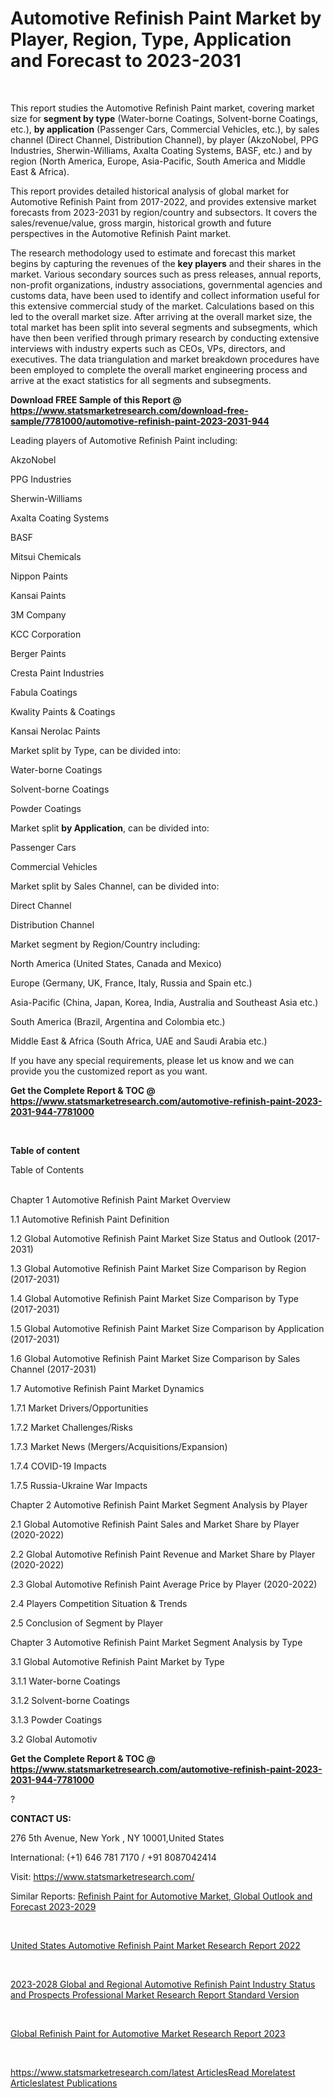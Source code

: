 <h1>Automotive Refinish Paint Market by Player, Region, Type, Application and Forecast to 2023-2031</h1><br/><p>This report studies the Automotive Refinish Paint market, covering market size for <strong>segment by type</strong> (Water-borne Coatings, Solvent-borne Coatings, etc.), <strong>by application</strong> (Passenger Cars, Commercial Vehicles, etc.), by sales channel (Direct Channel, Distribution Channel), by player (AkzoNobel, PPG Industries, Sherwin-Williams, Axalta Coating Systems, BASF, etc.) and by region (North America, Europe, Asia-Pacific, South America and Middle East & Africa).</p>
 
 
 
 <p>This report provides detailed historical analysis of global market for Automotive Refinish Paint from 2017-2022, and provides extensive market forecasts from 2023-2031 by region/country and subsectors. It covers the sales/revenue/value, gross margin, historical growth and future perspectives in the Automotive Refinish Paint market.</p>
 
 
 
 <p>The research methodology used to estimate and forecast this market begins by capturing the revenues of the <strong>key players</strong> and their shares in the market. Various secondary sources such as press releases, annual reports, non-profit organizations, industry associations, governmental agencies and customs data, have been used to identify and collect information useful for this extensive commercial study of the market. Calculations based on this led to the overall market size. After arriving at the overall market size, the total market has been split into several segments and subsegments, which have then been verified through primary research by conducting extensive interviews with industry experts such as CEOs, VPs, directors, and executives. The data triangulation and market breakdown procedures have been employed to complete the overall market engineering process and arrive at the exact statistics for all segments and subsegments.</p>
 
 
 
 <p><strong>Download FREE Sample of this Report @ <a href="https://www.statsmarketresearch.com/download-free-sample/7781000/automotive-refinish-paint-2023-2031-944">https://www.statsmarketresearch.com/download-free-sample/7781000/automotive-refinish-paint-2023-2031-944</a></strong></p>
 
 
 
 <p>Leading players of Automotive Refinish Paint including:</p>
 
 
 
 <p>AkzoNobel</p>
 
 
 
 <p>PPG Industries</p>
 
 
 
 <p>Sherwin-Williams</p>
 
 
 
 <p>Axalta Coating Systems</p>
 
 
 
 <p>BASF</p>
 
 
 
 <p>Mitsui Chemicals</p>
 
 
 
 <p>Nippon Paints</p>
 
 
 
 <p>Kansai Paints</p>
 
 
 
 <p>3M Company</p>
 
 
 
 <p>KCC Corporation</p>
 
 
 
 <p>Berger Paints</p>
 
 
 
 <p>Cresta Paint Industries</p>
 
 
 
 <p>Fabula Coatings</p>
 
 
 
 <p>Kwality Paints & Coatings</p>
 
 
 
 <p>Kansai Nerolac Paints</p>
 
 
 
 <p>Market split by Type, can be divided into:</p>
 
 
 
 <p>Water-borne Coatings</p>
 
 
 
 <p>Solvent-borne Coatings</p>
 
 
 
 <p>Powder Coatings</p>
 
 
 
 <p>Market split <strong>by Application</strong>, can be divided into:</p>
 
 
 
 <p>Passenger Cars</p>
 
 
 
 <p>Commercial Vehicles</p>
 
 
 
 <p>Market split by Sales Channel, can be divided into:</p>
 
 
 
 <p>Direct Channel</p>
 
 
 
 <p>Distribution Channel</p>
 
 
 
 <p>Market segment by Region/Country including:</p>
 
 
 
 <p>North America (United States, Canada and Mexico)</p>
 
 
 
 <p>Europe (Germany, UK, France, Italy, Russia and Spain etc.)</p>
 
 
 
 <p>Asia-Pacific (China, Japan, Korea, India, Australia and Southeast Asia etc.)</p>
 
 
 
 <p>South America (Brazil, Argentina and Colombia etc.)</p>
 
 
 
 <p>Middle East & Africa (South Africa, UAE and Saudi Arabia etc.)</p>
 
 
 
 <p>If you have any special requirements, please let us know and we can provide you the customized report as you want.</p>
 
 
 
 <div><b>Get the Complete Report & TOC @ <a href="https://www.statsmarketresearch.com/automotive-refinish-paint-2023-2031-944-7781000">https://www.statsmarketresearch.com/automotive-refinish-paint-2023-2031-944-7781000</a></b></div>
 
 
 
 <p><br />
 
 <b>Table of content</b></p>
 
 
 
 <p>Table of Contents<br />
 
 <br />
 
 Chapter 1 Automotive Refinish Paint Market Overview<br />
 
 1.1 Automotive Refinish Paint Definition<br />
 
 1.2 Global Automotive Refinish Paint Market Size Status and Outlook (2017-2031)<br />
 
 1.3 Global Automotive Refinish Paint Market Size Comparison by Region (2017-2031)<br />
 
 1.4 Global Automotive Refinish Paint Market Size Comparison by Type (2017-2031)<br />
 
 1.5 Global Automotive Refinish Paint Market Size Comparison by Application (2017-2031)<br />
 
 1.6 Global Automotive Refinish Paint Market Size Comparison by Sales Channel (2017-2031)<br />
 
 1.7 Automotive Refinish Paint Market Dynamics<br />
 
 1.7.1 Market Drivers/Opportunities<br />
 
 1.7.2 Market Challenges/Risks<br />
 
 1.7.3 Market News (Mergers/Acquisitions/Expansion)<br />
 
 1.7.4 COVID-19 Impacts<br />
 
 1.7.5 Russia-Ukraine War Impacts<br />
 
 Chapter 2 Automotive Refinish Paint Market Segment Analysis by Player<br />
 
 2.1 Global Automotive Refinish Paint Sales and Market Share by Player (2020-2022)<br />
 
 2.2 Global Automotive Refinish Paint Revenue and Market Share by Player (2020-2022)<br />
 
 2.3 Global Automotive Refinish Paint Average Price by Player (2020-2022)<br />
 
 2.4 Players Competition Situation & Trends<br />
 
 2.5 Conclusion of Segment by Player<br />
 
 Chapter 3 Automotive Refinish Paint Market Segment Analysis by Type<br />
 
 3.1 Global Automotive Refinish Paint Market by Type<br />
 
 3.1.1 Water-borne Coatings<br />
 
 3.1.2 Solvent-borne Coatings<br />
 
 3.1.3 Powder Coatings<br />
 
 3.2 Global Automotiv</p>
 
 
 
 <div><b>Get the Complete Report & TOC @ <a href="https://www.statsmarketresearch.com/automotive-refinish-paint-2023-2031-944-7781000">https://www.statsmarketresearch.com/automotive-refinish-paint-2023-2031-944-7781000</a></b></div>
 
 
 
 <p>? </p>
 
 
 
 <p><b>CONTACT US:</b><br />
 
 276 5th Avenue, New York , NY 10001,United States<br />
 
 International: (+1) 646 781 7170 / +91 8087042414<br />
 
 Visit: <a href="https://www.statsmarketresearch.com/">https://www.statsmarketresearch.com/</a><br />
 
 Similar Reports: <a href="https://www.statsmarketresearch.com/automotive-refinish-paint-2023-2031-944-7781000">Refinish Paint for Automotive Market, Global Outlook and Forecast 2023-2029</a><br />
 
 <br />
 
 <a href="https://www.statsmarketresearch.com/automotive-refinish-paint-2023-2031-944-7781000">United States Automotive Refinish Paint Market Research Report 2022</a><br />
 
 <br />
 
 <a href="https://www.statsmarketresearch.com/automotive-refinish-paint-2023-2031-944-7781000">2023-2028 Global and Regional Automotive Refinish Paint Industry Status and Prospects Professional Market Research Report Standard Version</a><br />
 
 <br />
 
 <a href="https://www.statsmarketresearch.com/automotive-refinish-paint-2023-2031-944-7781000">Global Refinish Paint for Automotive Market Research Report 2023</a><br />
 
 <br />
 
 <a href="https://gyeongbokgung.com">https://www.statsmarketresearch.com/</a><a href="https://hallyeomaritime.com">latest Articles</a><a href="https://jingwansa.com">Read More</a><a href="https://nguoiviet.jp/">latest Articles</a><a href="https://www.intelmarketresearch.com/">latest Publications</a></p>